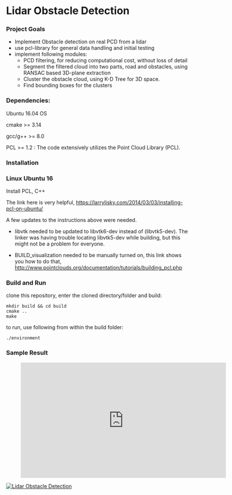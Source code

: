 # Lidar Obstacle Detection

### Project Goals
- Implement Obstacle detection on real PCD from a lidar
- use pcl-library for general data handling and initial testing
- implement following modules: 
  - PCD filtering, for reducing computational cost, without loss of detail
  - Segment the filtered cloud into two parts, road and obstacles, using RANSAC based 3D-plane extraction
  - Cluster the obstacle cloud, using K-D Tree for 3D space.
  - Find bounding boxes for the clusters

### Dependencies:

Ubuntu 16.04 OS

cmake >= 3.14

gcc/g++ >= 8.0

PCL >= 1.2 : The code extensively utilizes the Point Cloud Library (PCL).

### Installation

### Linux Ubuntu 16

Install PCL, C++

The link here is very helpful, 
https://larrylisky.com/2014/03/03/installing-pcl-on-ubuntu/

A few updates to the instructions above were needed.

* libvtk needed to be updated to libvtk6-dev instead of (libvtk5-dev). The linker was having trouble locating libvtk5-dev while building, but this might not be a problem for everyone.

* BUILD_visualization needed to be manually turned on, this link shows you how to do that,
http://www.pointclouds.org/documentation/tutorials/building_pcl.php

### Build and Run
clone this repository, enter the cloned directory/folder and build:
```
mkdir build && cd build
cmake ..
make
```

to run, use following from within the build folder:
```
./environment
```
### Sample Result

<!-- blank line -->
<figure class="video_container">
  <iframe width="560" height="315" src="https://www.youtube.com/embed/tgMW6Kb29mU" frameborder="0" allow="accelerometer; autoplay; encrypted-media; gyroscope; picture-in-picture" allowfullscreen></iframe>
</figure>
<!-- blank line -->


[![Lidar Obstacle Detection](https://youtu.be/tgMW6Kb29mU.jpg )](https://youtu.be/tgMW6Kb29mU  "Lidar Obstacle Detection")
